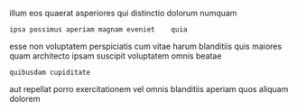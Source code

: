 <!--
title: Vision-oriented client-driven solution
author: Meaghan
date: 2015-02-25-0200
link: 2015-02-25-0200-vision-oriented-client-driven-solution
tags: [inject,factory,graphics,search]
-->

illum  eos
quaerat  asperiores qui
distinctio  dolorum  numquam
 	ipsa possimus aperiam magnam eveniet    quia 
esse non  voluptatem  perspiciatis cum   vitae
harum blanditiis quis
maiores  quam architecto
ipsam suscipit voluptatem omnis   beatae
 	quibusdam cupiditate 
aut repellat  porro 
exercitationem vel  omnis blanditiis aperiam quos aliquam dolorem 